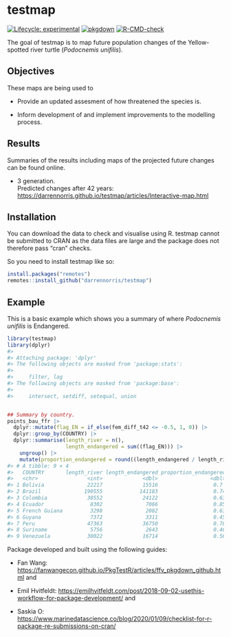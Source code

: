 
<!-- README.md is generated from README.Rmd. Please edit that file -->

# testmap

<!-- badges: start -->

[![Lifecycle:
experimental](https://img.shields.io/badge/lifecycle-experimental-orange.svg)](https://lifecycle.r-lib.org/articles/stages.html#experimental)
[![pkgdown](https://github.com/darrennorris/testmap/workflows/pkgdown/badge.svg)](https://github.com/darrennorris/eprdados/actions)
[![R-CMD-check](https://github.com/darrennorris/testmap/actions/workflows/R-CMD-check.yaml/badge.svg)](https://github.com/darrennorris/testmap/actions/workflows/R-CMD-check.yaml)
<!-- badges: end -->

The goal of testmap is to map future population changes of the
Yellow-spotted river turtle (*Podocnemis unifilis*).

## Objectives

These maps are being used to

- Provide an updated assesment of how threatened the species is.

- Inform development of and implement improvements to the modelling
  process.

## Results

Summaries of the results including maps of the projected future changes
can be found online.

- 3 generation.  
  Predicted changes after 42 years:
  <https://darrennorris.github.io/testmap/articles/Interactive-map.html>

## Installation

You can download the data to check and visualise using R. testmap cannot
be submitted to CRAN as the data files are large and the package does
not therefore pass “cran” checks.

So you need to install testmap like so:

``` r
install.packages("remotes")
remotes::install_github("darrennorris/testmap")
```

## Example

This is a basic example which shows you a summary of where *Podocnemis
unifilis* is Endangered.

``` r
library(testmap)
library(dplyr)
#> 
#> Attaching package: 'dplyr'
#> The following objects are masked from 'package:stats':
#> 
#>     filter, lag
#> The following objects are masked from 'package:base':
#> 
#>     intersect, setdiff, setequal, union
```

``` r

## Summary by country.
points_bau_ffr |> 
  dplyr::mutate(flag_EN = if_else(fem_diff_t42 <= -0.5, 1, 0)) |>
  dplyr::group_by(COUNTRY) |> 
  dplyr::summarise(length_river = n(), 
                   length_endangered = sum((flag_EN))) |>
    ungroup() |> 
    mutate(proportion_endangered = round((length_endangered / length_river), 2))
#> # A tibble: 9 × 4
#>   COUNTRY       length_river length_endangered proportion_endangered
#>   <chr>                <int>             <dbl>                 <dbl>
#> 1 Bolivia              22217             15516                  0.7 
#> 2 Brazil              190555            141183                  0.74
#> 3 Colombia             38552             24122                  0.63
#> 4 Ecuador               8302              7066                  0.85
#> 5 French Guiana         3298              2082                  0.63
#> 6 Guyana                7372              3311                  0.45
#> 7 Peru                 47363             36750                  0.78
#> 8 Suriname              5756              2643                  0.46
#> 9 Venezuela            30022             16714                  0.56
```

Package developed and built using the following guides:

- Fan Wang:
  <https://fanwangecon.github.io/PkgTestR/articles/ffv_pkgdown_github.html>
  and

- Emil Hvitfeldt:
  <https://emilhvitfeldt.com/post/2018-09-02-usethis-workflow-for-package-development/>
  and

- Saskia O:
  <https://www.marinedatascience.co/blog/2020/01/09/checklist-for-r-package-re-submissions-on-cran/>
